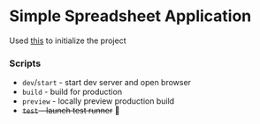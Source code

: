 # Simple Spreadsheet Application
Used [this](https://github.com/reduxjs/redux-templates) to initialize the project

### Scripts
- `dev`/`start` - start dev server and open browser
- `build` - build for production
- `preview` - locally preview production build
- ~~`test` - launch test runner~~ 😬
